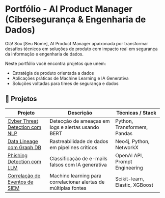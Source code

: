 # Portfólio - AI Product Manager (Cibersegurança & Engenharia de Dados)

Olá! Sou [Seu Nome], AI Product Manager apaixonada por transformar desafios técnicos em soluções de produto com impacto real em segurança da informação e engenharia de dados.

Neste portfólio você encontra projetos que unem:
- Estratégia de produto orientada a dados
- Aplicações práticas de Machine Learning e IA Generativa
- Soluções voltadas para times de segurança e dados

## 🧪 Projetos

| Projeto | Descrição | Técnicas / Stack |
|--------|------------|------------------|
| [Cyber Threat Detection com NLP](./cyber-threat-detection-nlp) | Detecção de ameaças em logs e alertas usando BERT | Python, Transformers, Pandas |
| [Data Lineage com Graph DB](./data-lineage-graph-neo4j) | Rastreabilidade de dados em pipelines críticos | Neo4j, Python, NetworkX |
| [Phishing Detection com LLM](./phishing-detection-llm) | Classificação de e-mails falsos com IA generativa | OpenAI API, Prompt Engineering |
| [Correlação de Eventos de SIEM](./event-correlation-ml) | Machine learning para correlacionar alertas de múltiplas fontes | Scikit-learn, Elastic, XGBoost |